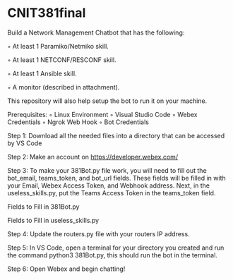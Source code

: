 # CNIT381final
Build a Network Management Chatbot that has the following:

◦ At least 1 Paramiko/Netmiko skill.

◦ At least 1 NETCONF/RESCONF skill.

◦ At least 1 Ansible skill.

◦ A monitor (described in attachment).

This repository will also help setup the bot to run it on your machine. 

Prerequisites: 
◦ Linux Environment
◦ Visual Studio Code
◦ Webex Credentials
◦ Ngrok Web Hook
◦ Bot Credentials

Step 1: Download all the needed files into a directory that can be accessed by VS Code

Step 2: Make an account on https://developer.webex.com/

Step 3: To make your 381Bot.py file work, you will need to fill out the bot_email, teams_token, and bot_url fields. These fields will be filled in with your Email, Webex Access Token, and Webhook address. Next, in the useless_skills.py, put the Teams Access Token in the teams_token field. 

Fields to Fill in 381Bot.py


Fields to Fill in useless_skills.py


Step 4: Update the routers.py file with your routers IP address.

Step 5: In VS Code, open a terminal for your directory you created and run the command python3 381Bot.py, this should run the bot in the terminal. 

Step 6: Open Webex and begin chatting!
